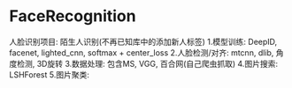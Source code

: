 # FaceRecognition
人脸识别项目: 陌生人识别(不再已知库中的添加新人标签)
    1.模型训练: DeepID, facenet, lighted_cnn, softmax + center_loss
    2.人脸检测/对齐: mtcnn, dlib, 角度检测, 3D旋转
    3.数据处理: 包含MS, VGG, 百合网(自己爬虫抓取)
    4.图片搜索: LSHForest
    5.图片聚类:
